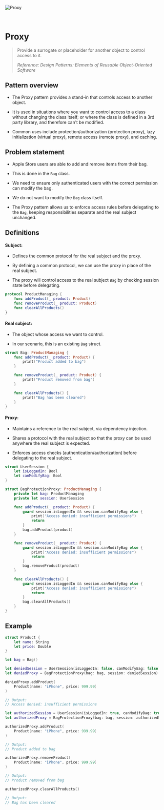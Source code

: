 ![Proxy](https://github.com/user-attachments/assets/4c4a662b-7dfd-46a1-9122-3fc488a30ca1)

<br />

# Proxy

> Provide a surrogate or placeholder for another object to control access to it.
>
> _Reference: Design Patterns: Elements of Reusable Object-Oriented Software_

## Pattern overview

- The Proxy pattern provides a stand-in that controls access to another object.

- It is used in situations where you want to control access to a class without changing the class itself; or where the class is defined in a 3rd party library, and therefore can't be modified. 

- Common uses include protection/authorization (protection proxy), lazy initialization (virtual proxy), remote access (remote proxy), and caching.

## Problem statement

- Apple Store users are able to add and remove items from their bag.

- This is done in the `Bag` class.

- We need to ensure only authenticated users with the correct permission can modify the bag.

- We do not want to modify the `Bag` class itself.

- The Proxy pattern allows us to enforce access rules before delegating to the `Bag`, keeping responsibilities separate and the real subject unchanged.

## Definitions

#### Subject:

- Defines the common protocol for the real subject and the proxy.

- By defining a common protocol, we can use the proxy in place of the real subject.

- The proxy will control access to the real subject `Bag` by checking session state before delegating.

```swift
protocol ProductManaging {
    func addProduct(_ product: Product)
    func removeProduct(_ product: Product)
    func clearAllProducts()
}
```

#### Real subject:

- The object whose access we want to control.

- In our scenario, this is an existing `Bag` struct.

```swift
struct Bag: ProductManaging {
    func addProduct(_ product: Product) {
        print("Product added to bag")
    }

    func removeProduct(_ product: Product) {
        print("Product removed from bag")
    }

    func clearAllProducts() {
        print("Bag has been cleared")
    }
}
```

#### Proxy:

- Maintains a reference to the real subject, via dependency injection.

- Shares a protocol with the real subject so that the proxy can be used anywhere the real subject is expected.

- Enforces access checks (authentication/authorization) before delegating to the real subject.

```swift
struct UserSession {
    let isLoggedIn: Bool
    let canModifyBag: Bool
}

struct BagProtectionProxy: ProductManaging {
    private let bag: ProductManaging
    private let session: UserSession

    func addProduct(_ product: Product) {
        guard session.isLoggedIn && session.canModifyBag else {
            print("Access denied: insufficient permissions")
            return
        }
        bag.addProduct(product)
    }

    func removeProduct(_ product: Product) {
        guard session.isLoggedIn && session.canModifyBag else {
            print("Access denied: insufficient permissions")
            return
        }
        bag.removeProduct(product)
    }

    func clearAllProducts() {
        guard session.isLoggedIn && session.canModifyBag else {
            print("Access denied: insufficient permissions")
            return
        }
        bag.clearAllProducts()
    }
}
```

## Example

```swift
struct Product {
    let name: String
    let price: Double
}

let bag = Bag()

let deniedSession = UserSession(isLoggedIn: false, canModifyBag: false)
let deniedProxy = BagProtectionProxy(bag: bag, session: deniedSession)

deniedProxy.addProduct(
    Product(name: "iPhone", price: 999.99)
)

// Output:
// Access denied: insufficient permissions

let authorizedSession = UserSession(isLoggedIn: true, canModifyBag: true)
let authorizedProxy = BagProtectionProxy(bag: bag, session: authorizedSession)

authorizedProxy.addProduct(
    Product(name: "iPhone", price: 999.99)
)

// Output:
// Product added to bag

authorizedProxy.removeProduct(
    Product(name: "iPhone", price: 999.99)
)

// Output:
// Product removed from bag

authorizedProxy.clearAllProducts()

// Output:
// Bag has been cleared
```
